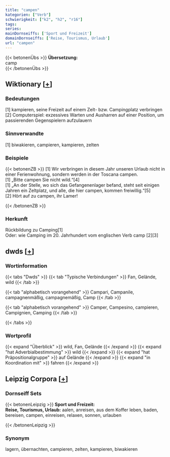 ```yaml
---
title: "campen"
kategorien: ["Verb"]
schwierigkeit: ["k2", "h2", "r16"]
tags:
series:
mainDornseiffs: ['Sport und Freizeit']
domainDornseiffs: ['Reise, Tourismus, Urlaub']
url: "campen"
---
```


{{< betonenÜbs >}}
**Übersetzung:**  
camp  
{{< /betonenÜbs >}}

## Wiktionary [[+](https://de.wiktionary.org/wiki/campen)]

### Bedeutungen
[1] kampieren, seine Freizeit auf einem Zelt- bzw. Campingplatz verbringen  
[2] Computerspiel: exzessives Warten und Ausharren auf einer Position, um passierenden Gegenspielern aufzulauern  

### Sinnverwandte
[1] biwakieren, campieren, kampieren, zelten  

### Beispiele
{{< betonenZB >}}
[1] Wir verbringen in diesem Jahr unseren Urlaub nicht in einer Ferienwohnung, sondern werden in der Toscana campen.  
[1] „Bitte campen Sie nicht wild.“[4]  
[1] „An der Stelle, wo sich das Gefangenenlager befand, steht seit einigen Jahren ein Zeltplatz, und alle, die hier campen, kommen freiwillig.“[5]  
[2] Hört auf zu campen, ihr Lamer!  

{{< /betonenZB >}}
### Herkunft
Rückbildung zu Camping[1]  
Oder: wie Camping im 20. Jahrhundert vom englischen Verb camp [2][3]  



## dwds [[+](https://www.dwds.de/wb/campen)]

### Wortinformation
{{< tabs "Dwds" >}}
{{< tab "Typische Verbindungen" >}}
Fan, Gelände, wild
{{< /tab >}}

{{< tab "alphabetisch vorangehend" >}}
Campari, Campanile, campagnenmäßig, campagnemäßig, Camp
{{< /tab >}}

{{< tab "alphabetisch vorangehend" >}}
Camper, Campesino, campieren, Campignien, Camping
{{< /tab >}}

{{< /tabs >}}

### Wortprofil
{{< expand "Überblick" >}} wild, Fan, Gelände {{< /expand >}}
{{< expand "hat Adverbialbestimmung" >}} wild {{< /expand >}}
{{< expand "hat Präpositionalgruppe" >}} auf Gelände {{< /expand >}}
{{< expand "in Koordination mit" >}} fahren {{< /expand >}}

## Leipzig Corpora [[+](https://corpora.uni-leipzig.de/en/res?word=campen&corpusId=deu_newscrawl-public_2018)]

### Dornseiff Sets
{{< betonenLeipzig >}}
**Sport und Freizeit:**  
**Reise, Tourismus, Urlaub:** aalen, anreisen, aus dem Koffer leben, baden, bereisen, campen, einreisen, relaxen, sonnen, urlauben  

{{< /betonenLeipzig >}}

### Synonym
lagern, übernachten, campieren, zelten, kampieren, biwakieren

